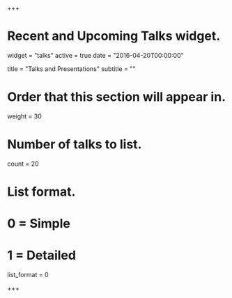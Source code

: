 +++
# Recent and Upcoming Talks widget.
widget = "talks"
active = true
date = "2016-04-20T00:00:00"

title = "Talks and Presentations"
subtitle = ""

# Order that this section will appear in.
weight = 30

# Number of talks to list.
count = 20

# List format.
#   0 = Simple
#   1 = Detailed
list_format = 0

+++

